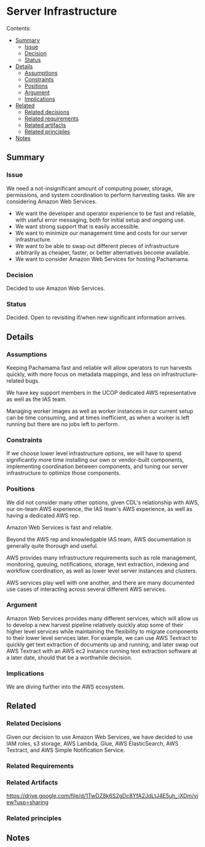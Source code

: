 # Server Infrastructure
Contents:
- [Summary](#summary)
	- [Issue](#issue)
	- [Decision](#decision)
	- [Status](#status)
- [Details](#details)
	- [Assumptions](#assumptions)
	- [Constraints](#constraints)
	- [Positions](#positions)
	- [Argument](#argument)
	- [Implications](#implications)
- [Related](#related)
	- [Related decisions](#related-decisions)
	- [Related requirements](#related-requirements)
	- [Related artifacts](#related-artifacts)
	- [Related principles](#related-principles)
- [Notes](#notes)

## Summary

### Issue

We need a not-insignificant amount of computing power, storage, permissions, and system coordination to perform harvesting tasks. We are considering Amazon Web Services.

- We want the developer and operator experience to be fast and reliable, with useful error messaging, both for initial setup and ongoing use. 
- We want strong support that is easily accessible. 
- We want to minimize our management time and costs for our server infrastructure.
- We want to be able to swap out different pieces of infrastructure arbitrarily as cheaper, faster, or better alternatives become available. 
- We want to consider Amazon Web Services for hosting Pachamama. 

### Decision

Decided to use Amazon Web Services. 

### Status

Decided. Open to revisiting if/when new significant information arrives. 

## Details

### Assumptions

Keeping Pachamama fast and reliable will allow operators to run harvests quickly, with more focus on metadata mappings, and less on infrastructure-related bugs. 

We have key support members in the UCOP dedicated AWS representative as well as the IAS team. 

Managing worker images as well as worker instances in our current setup can be time consuming, and at times inefficient, as when a worker is left running but there are no jobs left to perform. 

### Constraints

If we choose lower level infrastructure options, we will have to spend significantly more time installing our own or vendor-built components, implementing coordination between components, and tuning our server infrastructure to optimize those components. 

### Positions

We did not consider many other options, given CDL's relationship with AWS, our on-team AWS experience, the IAS team's AWS experience, as well as having a dedicated AWS rep. 

Amazon Web Services is fast and reliable. 

Beyond the AWS rep and knowledgable IAS team, AWS documentation is generally quite thorough and useful. 

AWS provides many infrastructure requirements such as role management, monitoring, queuing, notifications, storage, text extraction, indexing and workflow coordination, as well as lower level server instances and clusters. 

AWS services play well with one another, and there are many documented use cases of interacting across several different AWS services. 

### Argument

Amazon Web Services provides many different services, which will allow us to develop a new harvest pipeline relatively quickly atop some of their higher level services while maintaining the flexibility to migrate components to their lower level services later. For example, we can use AWS Textract to quickly get text extraction of documents up and running, and later swap out AWS Textract with an AWS ec2 instance running text extraction software at a later date, should that be a worthwhile decision. 

### Implications

We are diving further into the AWS ecosystem. 

## Related

### Related Decisions

Given our decision to use Amazon Web Services, we have decided to use IAM roles, s3 storage, AWS Lambda, Glue, AWS ElasticSearch, AWS Textract, and AWS Simple Notification Service. 

### Related Requirements

### Related Artifacts

https://drive.google.com/file/d/1TwDZ8k6S2gDc8YfA2JdLtJ4E5uh_jXDm/view?usp=sharing

### Related principles

## Notes


